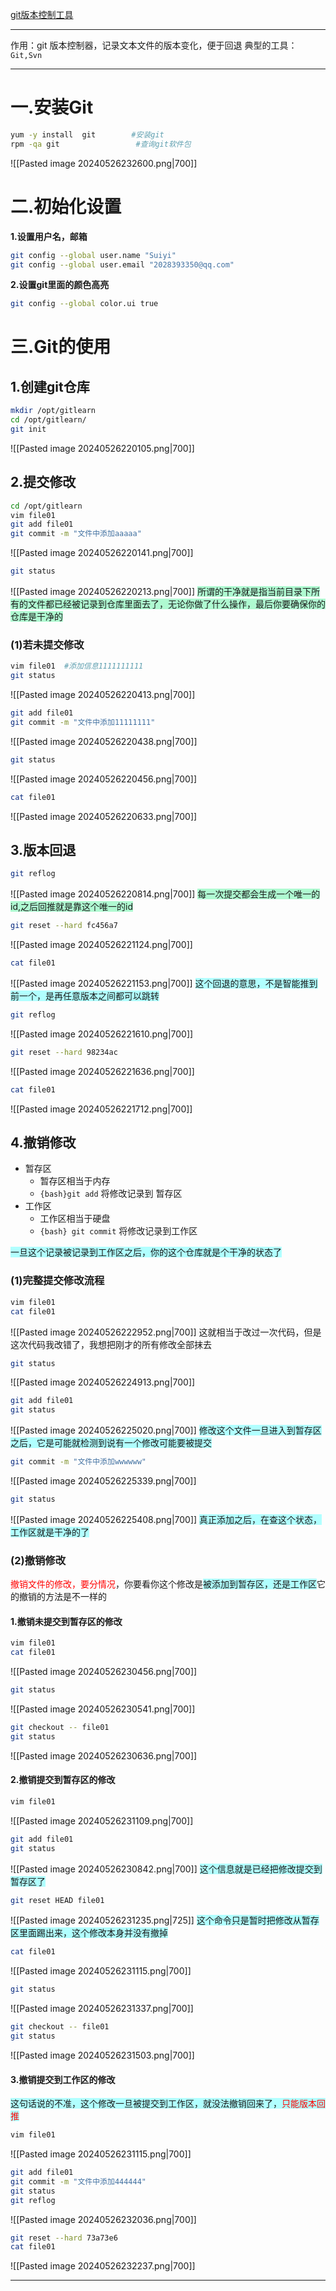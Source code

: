 [git版本控制工具](https://blog.csdn.net/u010198709/article/details/139135704?spm=1001.2014.3001.5501)

---

作用：git 版本控制器，记录文本文件的版本变化，便于回退
典型的工具：`Git,Svn`

---

# 一.安装Git

```bash fold title:Git安装
yum -y install  git        #安装git
rpm -qa git                 #查询git软件包
```
![[Pasted image 20240526232600.png|700]]
# 二.初始化设置

**1.设置用户名，邮箱**
```bash fold title:1.设置用户名|邮箱
git config --global user.name "Suiyi"
git config --global user.email "2028393350@qq.com"
```

**2.设置git里面的颜色高亮**
```bash  fold title:设置git里面的颜色高亮
git config --global color.ui true
```
# 三.Git的使用

## 1.创建git仓库

```bash fold title:创建git仓库：一个仓库代表一个项目
mkdir /opt/gitlearn
cd /opt/gitlearn/
git init                        
```
![[Pasted image 20240526220105.png|700]]

## 2.提交修改

```bash title:提交修改流程
cd /opt/gitlearn
vim file01
git add file01
git commit -m "文件中添加aaaaa"
```
![[Pasted image 20240526220141.png|700]]
```bash title:查看git状态
git status
```
![[Pasted image 20240526220213.png|700]]
<span style="background:#affad1">所谓的干净就是指当前目录下所有的文件都已经被记录到仓库里面去了，无论你做了什么操作，最后你要确保你的仓库是干净的</span>
### (1)若未提交修改

```bash fold title:若修改未提交
vim file01  #添加信息1111111111
git status
```
![[Pasted image 20240526220413.png|700]]
```bash title:此时需要重新提交修改
git add file01
git commit -m "文件中添加11111111"
```
![[Pasted image 20240526220438.png|700]]
```bash title:查看状态
git status
```
![[Pasted image 20240526220456.png|700]]

```bash
cat file01
```
![[Pasted image 20240526220633.png|700]]

## 3.版本回退

```bash title:查看历史版本
git reflog
```
![[Pasted image 20240526220814.png|700]]
<span style="background:#affad1">每一次提交都会生成一个唯一的id,之后回推就是靠这个唯一的id</span>

```bash title:版本回退
git reset --hard fc456a7
```
![[Pasted image 20240526221124.png|700]]
```bash 
cat file01
```
![[Pasted image 20240526221153.png|700]]
<span style="background:#b1ffff">这个回退的意思，不是智能推到前一个，是再任意版本之间都可以跳转</span>

```bash title:再次查看历史版本
git reflog
```
![[Pasted image 20240526221610.png|700]]
```bash title:根据id切换版本
git reset --hard 98234ac
```
![[Pasted image 20240526221636.png|700]]
```bash title:重新恢复
cat file01
```
![[Pasted image 20240526221712.png|700]]



## 4.撤销修改

- 暂存区
	- 暂存区相当于内存
	- `{bash}git add` 将修改记录到 暂存区
- 工作区
	- 工作区相当于硬盘
	- `{bash} git commit` 将修改记录到工作区

<span style="background:#b1ffff">一旦这个记录被记录到工作区之后，你的这个仓库就是个干净的状态了</span>

### (1)完整提交修改流程

```bash title:添加数据模拟修改
vim file01
cat file01
```
![[Pasted image 20240526222952.png|700]]
这就相当于改过一次代码，但是这次代码我改错了，我想把刚才的所有修改全部抹去

```bash title:查看状态
git status
```
![[Pasted image 20240526224913.png|700]]
```bash title:添加到暂存区
git add file01
git status
```
![[Pasted image 20240526225020.png|700]]
<span style="background:#b1ffff">修改这个文件一旦进入到暂存区之后，它是可能就检测到说有一个修改可能要被提交</span>
```bash title:添加到工作区
git commit -m "文件中添加wwwwww"
```
![[Pasted image 20240526225339.png|700]]
```bash title:查看状态
git status
```
![[Pasted image 20240526225408.png|700]]
<span style="background:#b1ffff">真正添加之后，在查这个状态，工作区就是干净的了</span>

### (2)撤销修改

<font color="#ff0000">撤销文件的修改，要分情况</font>，你要看你这个修改是<span style="background:#b1ffff">被添加到暂存区，还是工作区</span>它的撤销的方法是不一样的
#### 1.撤销未提交到暂存区的修改

``` bash
vim file01
cat file01
```
![[Pasted image 20240526230456.png|700]]
```bash
git status
```
![[Pasted image 20240526230541.png|700]]
```bash
git checkout -- file01
git status
```
![[Pasted image 20240526230636.png|700]]


#### 2.撤销提交到暂存区的修改
```bash
vim file01
```
![[Pasted image 20240526231109.png|700]]
```bash
git add file01
git status
```
![[Pasted image 20240526230842.png|700]]
<span style="background:#b1ffff">这个信息就是已经把修改提交到暂存区了</span>
```bash
git reset HEAD file01
```
![[Pasted image 20240526231235.png|725]]
<span style="background:#b1ffff">这个命令只是暂时把修改从暂存区里面踢出来，这个修改本身并没有撤掉</span>
```bash
cat file01
```
![[Pasted image 20240526231115.png|700]]
```bash
git status
```
![[Pasted image 20240526231337.png|700]]
```bash
git checkout -- file01
git status
```
![[Pasted image 20240526231503.png|700]]

#### 3.撤销提交到工作区的修改

<span style="background:#b1ffff">这句话说的不准，这个修改一旦被提交到工作区，就没法撤销回来了，<font color="#ff0000">只能版本回推</font></span>
```bash
vim file01
```
![[Pasted image 20240526231115.png|700]]
```bash
git add file01
git commit -m "文件中添加444444"
git status
git reflog
```
![[Pasted image 20240526232036.png|700]]
```bash
git reset --hard 73a73e6
cat file01
```
![[Pasted image 20240526232237.png|700]]

---
